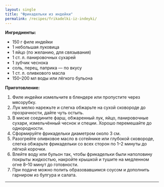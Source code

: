 ```yaml
---
layout: single
title: "Фрикадельки из индейки"
permalink: /recipes/frikadelki-iz-indeyki/
---
```


**Ингредиенты:**
- 150 г филе индейки  
- 1 небольшая луковица  
- 1 яйцо (по желанию, для связывания)  
- 1 ст. л. панировочных сухарей  
- 1 зубчик чеснока  
- соль, перец, паприка — по вкусу  
- 1 ст. л. оливкового масла  
- 150–200 мл воды или лёгкого бульона  

**Приготовление:**
1. Филе индейки измельчите в блендере или пропустите через мясорубку.  
2. Лук мелко нарежьте и слегка обжарьте на сухой сковороде до прозрачности, дайте чуть остыть.  
3. В миске соедините фарш, обжаренный лук, яйцо, панировочные сухари, измельчённый чеснок и специи. Хорошо перемешайте до однородности.  
4. Сформируйте фрикадельки диаметром около 3 см.  
5. Разогрейте оливковое масло в сотейнике или глубокой сковороде, слегка обжарьте фрикадельки со всех сторон по 1–2 минуты до лёгкой корочки.  
6. Влейте воду или бульон так, чтобы фрикадельки были наполовину покрыты жидкостью, накройте крышкой и тушите на медленном огне 8–10 минут до готовности.  
7. При подаче можно полить образовавшимся соусом и дополнить гарниром из булгура и салата.  

---
